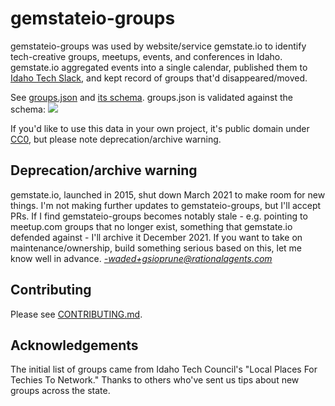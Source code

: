 # gemstateio-groups

gemstateio-groups was used by website/service gemstate.io to identify tech-creative groups, meetups, events, and conferences in Idaho. gemstate.io aggregated events into a single calendar, published them to [Idaho Tech Slack](https://idahotech.community/), and kept record of groups that'd disappeared/moved.

See [groups.json](groups.json) and [its schema](groups.schema.json). groups.json is validated against the schema: [![](https://circleci.com/gh/rationalagents/gemstateio-groups.png?style=shield)](https://circleci.com/gh/rationalagents/gemstateio-groups)

If you'd like to use this data in your own project, it's public domain under [CC0](LICENSE), but please note deprecation/archive warning.



## Deprecation/archive warning

gemstate.io, launched in 2015, shut down March 2021 to make room for new things. I'm not making further updates to gemstateio-groups, but I'll accept PRs. If I find gemstateio-groups becomes notably stale - e.g. pointing to meetup.com groups that no longer exist, something that gemstate.io defended against - I'll archive it December 2021. If you want to take on maintenance/ownership, build something serious based on this, let me know well in advance. *-waded+gsioprune@rationalagents.com*

## Contributing

Please see [CONTRIBUTING.md](CONTRIBUTING.md).

## Acknowledgements
The initial list of groups came from Idaho Tech Council's "Local Places For Techies To Network." Thanks to others who've sent us tips about new groups across the state.
